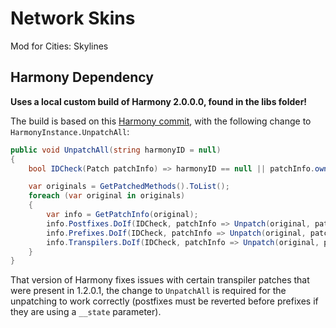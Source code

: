 Network Skins
=============

Mod for Cities: Skylines

Harmony Dependency
------------------

**Uses a local custom build of Harmony 2.0.0.0, found in the libs folder!** 

The build is based on this [Harmony commit](https://github.com/pardeike/Harmony/tree/58dc1823d5970e8251ec6ce0d54c371bc08e26f6), with the following change to `HarmonyInstance.UnpatchAll`:

```csharp
public void UnpatchAll(string harmonyID = null)
{
	bool IDCheck(Patch patchInfo) => harmonyID == null || patchInfo.owner == harmonyID;

	var originals = GetPatchedMethods().ToList();
	foreach (var original in originals)
	{
		var info = GetPatchInfo(original);
		info.Postfixes.DoIf(IDCheck, patchInfo => Unpatch(original, patchInfo.patch));
		info.Prefixes.DoIf(IDCheck, patchInfo => Unpatch(original, patchInfo.patch));
		info.Transpilers.DoIf(IDCheck, patchInfo => Unpatch(original, patchInfo.patch));
	}
}
```

That version of Harmony fixes issues with certain transpiler patches that were present in 1.2.0.1, the change to `UnpatchAll` is required for the unpatching to work correctly (postfixes must be reverted before prefixes if they are using a `__state` parameter).
